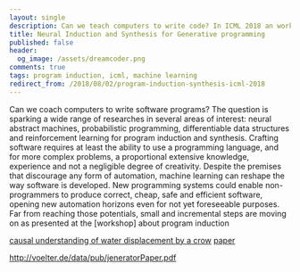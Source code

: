 ```yaml
---
layout: single
description: Can we teach computers to write code? In ICML 2018 an workshop was dedicated on how machine intelligence and reasoning could be capable of creating software applications. Here a short summary of it and what I found interesting in the subject.
title: Neural Induction and Synthesis for Generative programming
published: false
header:
  og_image: /assets/dreamcoder.png
comments: true
tags: program induction, icml, machine learning
redirect_from: /2018/08/02/program-induction-synthesis-icml-2018
---
```

Can we coach computers to write software programs? The question is sparking a wide range of researches in several areas of interest: neural abstract machines, probabilistic programming, differentiable data structures and reinforcement learning for program induction and synthesis. Crafting software requires at least the ability to use a programming language, and for more complex problems, a proportional extensive knowledge, experience and not a negligible degree of creativity. Despite the premises that discourage any form of automation, machine learning can reshape the way software is developed. New programming systems could enable non-programmers to produce correct, cheap, safe and efficient software, opening new automation horizons even for not yet foreseeable purposes. Far from reaching those potentials, small and incremental steps are moving on as presented at the [workshop] about program induction    

[causal understanding of water displacement by a crow](https://www.youtube.com/watch?v=B7cw_9AT5hg) [paper](https://www.cell.com/current-biology/abstract/S0960-9822%2809%2901455-9)


http://voelter.de/data/pub/jeneratorPaper.pdf
